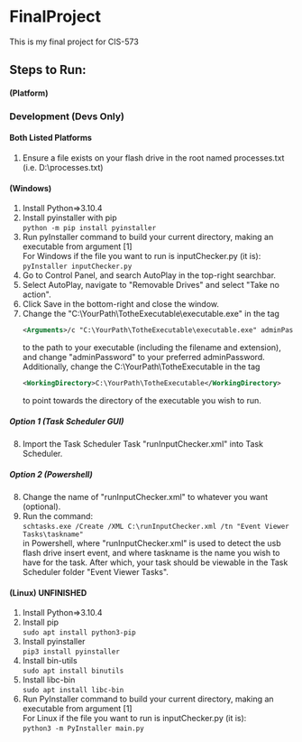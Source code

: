 # FinalProject
This is my final project for CIS-573

## Steps to Run:
#### (Platform)

### Development (Devs Only)
#### Both Listed Platforms
1. Ensure a file exists on your flash drive in the root named processes.txt (i.e. D:\\processes.txt)  
#### (Windows)
1. Install Python=>3.10.4
2. Install pyinstaller with pip  
    `python -m pip install pyinstaller`  
3. Run pyInstaller command to build your current directory, making an executable from argument [1]  
    For Windows if the file you want to run is inputChecker.py (it is):  
    `pyInstaller inputChecker.py`
4. Go to Control Panel, and search AutoPlay in the top-right searchbar.
5. Select AutoPlay, navigate to "Removable Drives" and select "Take no action".
6. Click Save in the bottom-right and close the window.
7. Change the "C:\YourPath\TotheExecutable\executable.exe" in the tag
    ```xml
    <Arguments>/c "C:\YourPath\TotheExecutable\executable.exe" adminPassword</Arguments>
    ```
    to the path to your executable (including the filename and extension), and change "adminPassword" to your preferred adminPassword.
    Additionally, change the C:\YourPath\TotheExecutable in the tag
    ```xml
    <WorkingDirectory>C:\YourPath\TotheExecutable</WorkingDirectory>
    ```
    to point towards the directory of the executable you wish to run.
##### Option 1 (Task Scheduler GUI)
8. Import the Task Scheduler Task "runInputChecker.xml" into Task Scheduler.
##### Option 2 (Powershell)
8. Change the name of "runInputChecker.xml" to whatever you want (optional).
9. Run the command:  
    `schtasks.exe /Create /XML C:\runInputChecker.xml /tn "Event Viewer Tasks\taskname"`  
    in Powershell, where "runInputChecker.xml" is used to detect the usb flash drive insert event, and where taskname is the name you wish to have for the task. After which, your task should be viewable in the Task Scheduler folder "Event Viewer Tasks".

#### (Linux) UNFINISHED
1. Install Python=>3.10.4
2. Install pip  
    `sudo apt install python3-pip`
3. Install pyinstaller  
    `pip3 install pyinstaller`
4. Install bin-utils  
    `sudo apt install binutils`
5. Install libc-bin  
    `sudo apt install libc-bin`
6. Run PyInstaller command to build your current directory, making an executable from argument [1]   
    For Linux if the file you want to run is inputChecker.py (it is):  
    `python3 -m PyInstaller main.py`